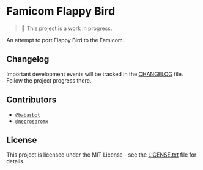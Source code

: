 # Famicom Flappy Bird

> 🚧 This project is a work in progress.

An attempt to port Flappy Bird to the Famicom.

## Changelog

Important development events will be tracked in the [CHANGELOG](CHANGELOG.md) file.
Follow the project progress there.

## Contributors

- [`@babasbot`](https://github.com/babasbot)
- [`@necrosaromx`](https://github.com/necrosaromx)

## License

This project is licensed under the MIT License - see the [LICENSE.txt](LICENSE.txt)
file for details.

